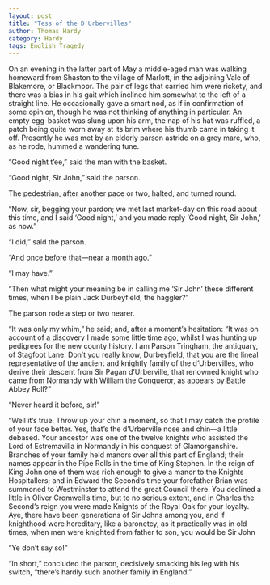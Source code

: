 ```yaml
---
layout: post
title: "Tess of the D'Urbervilles"
author: Thomas Hardy
category: Hardy
tags: English Tragedy
---
```

On an evening in the latter part of May a middle-aged man was walking homeward
from Shaston to the village of Marlott, in the adjoining Vale of Blakemore, or
Blackmoor. The pair of legs that carried him<!--more--> were rickety, and there was a bias
in his gait which inclined him somewhat to the left of a straight line. He
occasionally gave a smart nod, as if in confirmation of some opinion, though he
was not thinking of anything in particular. An empty egg-basket was slung upon
his arm, the nap of his hat was ruffled, a patch being quite worn away at its
brim where his thumb came in taking it off. Presently he was met by an elderly
parson astride on a grey mare, who, as he rode, hummed a wandering tune.

“Good night t’ee,” said the man with the basket.

“Good night, Sir John,” said the parson.

The pedestrian, after another pace or two, halted, and turned round.

“Now, sir, begging your pardon; we met last market-day on this road about this
time, and I said ‘Good night,’ and you made reply ‘Good night, Sir John,’ as
now.”

“I did,” said the parson.

“And once before that—near a month ago.”

“I may have.”

“Then what might your meaning be in calling me ‘Sir John’ these different times,
when I be plain Jack Durbeyfield, the haggler?”

The parson rode a step or two nearer.

“It was only my whim,” he said; and, after a moment’s hesitation: “It was on
account of a discovery I made some little time ago, whilst I was hunting up
pedigrees for the new county history. I am Parson Tringham, the antiquary, of
Stagfoot Lane. Don’t you really know, Durbeyfield, that you are the lineal
representative of the ancient and knightly family of the d’Urbervilles, who
derive their descent from Sir Pagan d’Urberville, that renowned knight who came
from Normandy with William the Conqueror, as appears by Battle Abbey Roll?”

“Never heard it before, sir!”

“Well it’s true. Throw up your chin a moment, so that I may catch the profile of
your face better. Yes, that’s the d’Urberville nose and chin—a little debased.
Your ancestor was one of the twelve knights who assisted the Lord of
Estremavilla in Normandy in his conquest of Glamorganshire. Branches of your
family held manors over all this part of England; their names appear in the Pipe
Rolls in the time of King Stephen. In the reign of King John one of them was
rich enough to give a manor to the Knights Hospitallers; and in Edward the
Second’s time your forefather Brian was summoned to Westminster to attend the
great Council there. You declined a little in Oliver Cromwell’s time, but to no
serious extent, and in Charles the Second’s reign you were made Knights of the
Royal Oak for your loyalty. Aye, there have been generations of Sir Johns among
you, and if knighthood were hereditary, like a baronetcy, as it practically was
in old times, when men were knighted from father to son, you would be Sir John

“Ye don’t say so!”

“In short,” concluded the parson, decisively smacking his leg with his switch,
“there’s hardly such another family in England.”

